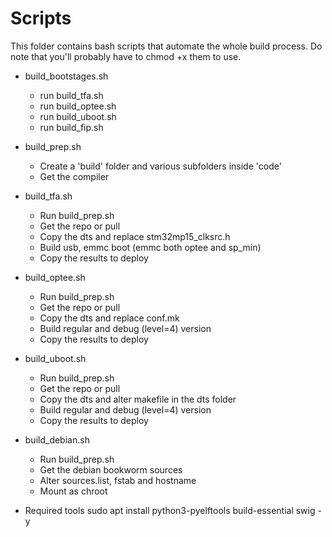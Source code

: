 # Scripts

This folder contains bash scripts that automate the whole build process.
Do note that you'll probably have to chmod +x them to use.

* build_bootstages.sh
  * run build_tfa.sh
  * run build_optee.sh
  * run build_uboot.sh
  * run build_fip.sh
* build_prep.sh
  * Create a 'build' folder and various subfolders inside 'code' 
  * Get the compiler
* build_tfa.sh
  * Run build_prep.sh
  * Get the repo or pull
  * Copy the dts and replace stm32mp15_clksrc.h
  * Build usb, emmc boot (emmc both optee and sp_min)
  * Copy the results to deploy
* build_optee.sh
  * Run build_prep.sh
  * Get the repo or pull
  * Copy the dts and replace conf.mk
  * Build regular and debug (level=4) version
  * Copy the results to deploy
* build_uboot.sh
  * Run build_prep.sh
  * Get the repo or pull
  * Copy the dts and alter makefile in the dts folder
  * Build regular and debug (level=4) version
  * Copy the results to deploy
* build_debian.sh
  * Run build_prep.sh
  * Get the debian bookworm sources
  * Alter sources.list, fstab and hostname
  * Mount as chroot
  
  
  
* Required tools
sudo apt install python3-pyelftools build-essential swig -y
